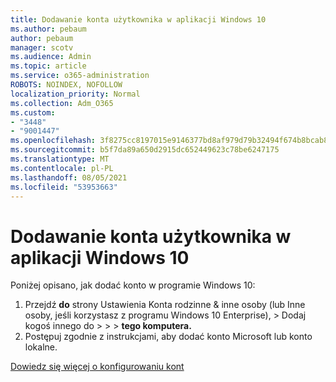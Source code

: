 ```yaml
---
title: Dodawanie konta użytkownika w aplikacji Windows 10
ms.author: pebaum
author: pebaum
manager: scotv
ms.audience: Admin
ms.topic: article
ms.service: o365-administration
ROBOTS: NOINDEX, NOFOLLOW
localization_priority: Normal
ms.collection: Adm_O365
ms.custom:
- "3448"
- "9001447"
ms.openlocfilehash: 3f8275cc8197015e9146377bd8af979d79b32494f674b8bcab8df310d69e4a14
ms.sourcegitcommit: b5f7da89a650d2915dc652449623c78be6247175
ms.translationtype: MT
ms.contentlocale: pl-PL
ms.lasthandoff: 08/05/2021
ms.locfileid: "53953663"
---
```

# <a name="add-a-user-account-in-windows-10"></a>Dodawanie konta użytkownika w aplikacji Windows 10

Poniżej opisano, jak dodać konto w programie Windows 10:

1. Przejdź **do** strony Ustawienia Konta rodzinne & inne osoby (lub Inne osoby, jeśli korzystasz z programu Windows 10 Enterprise), > Dodaj kogoś innego do  >    >    >   **tego komputera.** 
2. Postępuj zgodnie z instrukcjami, aby dodać konto Microsoft lub konto lokalne.

[Dowiedz się więcej o konfigurowaniu kont](https://support.microsoft.com/help/17197/)